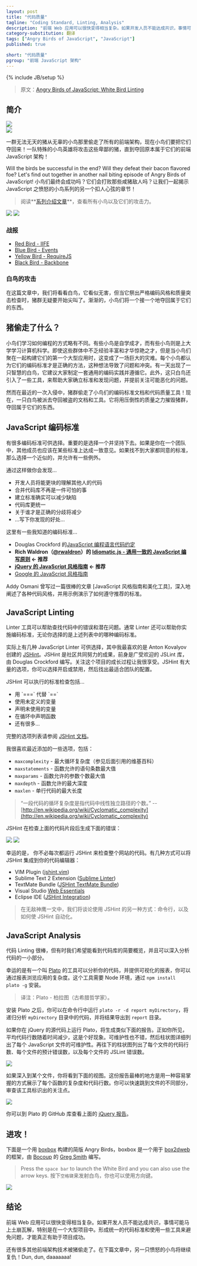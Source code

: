 ```yaml
---
layout: post
title: "代码质量"
tagline: "Coding Standard, Linting, Analysis"
description: "前端 Web 应用可以很快变得相当复杂。如果开发人员不能达成共识，事情可能马上土崩瓦解，特别是在一个大型项目中。形成统一的代码标准和使用一些工具来避免问题，才能真正有助于项目成功。"
category-substitution: 翻译
tags: ["Angry Birds of JavaScript", "JavaScript"]
published: true

short: "代码质量"
pgroup: "前端 JavaScript 架构"
---
```

{% include JB/setup %}

> 原文：[Angry Birds of JavaScript: White Bird Linting](http://www.elijahmanor.com/2013/04/angry-birds-of-javascript-white-bird.html)

<!-- ## Introduction -->
## 简介

![](http://4.bp.blogspot.com/-hbs_feLNzNE/UVx7DKXG-cI/AAAAAAAAZug/vDk6cFJ7Jgk/s1600/angry_birds_wall_decal_by_graphicwolf-d4fwzrc.jpg)    
![](http://4.bp.blogspot.com/-hbs_feLNzNE/UVx7DKXG-cI/AAAAAAAAZug/vDk6cFJ7Jgk/s400/angry_birds_wall_decal_by_graphicwolf-d4fwzrc.jpg)

<!-- A diabolical herd of pigs stole all of the front-end architecture from an innocent flock of birds and now they want it back! A team of special agent hero birds will attack those despicable pigs until they recover what is rightfully theirs, front-end JavaScript architecture! -->
一群无法无天的猪从无辜的小鸟那里偷走了所有的前端架构，现在小鸟们要把它们夺回来！一队特殊的小鸟英雄将攻击这些卑鄙的猪，直到夺回原本属于它们的前端 JavaScript 架构！

Will the birds be successful in the end? Will they defeat their bacon flavored foe? Let's find out together in another nail biting episode of Angry Birds of JavaScript!
小鸟们最终会成功吗？它们会打败那些咸猪敌人吗？让我们一起揭示 JavaScript 之愤怒的小鸟系列的另一个扣人心弦的章节！

<!-- > Check out the [series introduction post] for a list of all the birds and their attack powers. -->
> 阅读**[系列介绍文章]**，查看所有小鸟以及它们的攻击力。

[series introduction post]: http://www.elijahmanor.com/2013/03/angry-birds-of-javascript-series.html
[系列介绍文章]: http://www.elijahmanor.com/2013/03/angry-birds-of-javascript-series.html

![](http://3.bp.blogspot.com/-c3JawpCl3ys/UVx7L_dMWxI/AAAAAAAAZuo/YEClyACJaZg/s1600/white-bird.png)
![](http://3.bp.blogspot.com/-c3JawpCl3ys/UVx7L_dMWxI/AAAAAAAAZuo/YEClyACJaZg/s1600/white-bird.png)

<!-- ### Previous Attacks -->
### 战报
* [Red Bird - IIFE](http://www.elijahmanor.com/2013/03/angry-birds-of-javascript-red-bird.html)
* [Blue Bird - Events](http://www.elijahmanor.com/2013/03/angry-birds-of-javascript-blue-bird.html)
* [Yellow Bird - RequireJS](http://www.elijahmanor.com/2013/04/angry-birds-of-javascript-yellow-bird.html)
* [Black Bird - Backbone](http://www.elijahmanor.com/2013/04/angry-birds-of-javascript-yellow-bird.html)

<!-- ### White Bird Attacks -->
### 白鸟的攻击
<!-- In this post we will take a look at the White Bird who appears to be seemingly harmless, but when it pulls out it's strict coding style and bursts of quality checks the hogs are sure to squeal. Slowly, one by one, the birds will take back what it theirs to keep! -->
在这篇文章中，我们将看看白鸟，它看似无害，但当它祭出严格编码风格和质量突击检查时，猪群无疑要开始尖叫了。渐渐的，小鸟们将一个接一个地夺回属于它们的东西。

<!-- ## What Was Stolen by the Pigs? -->
## 猪偷走了什么？
<!-- The birds all learned how to program in a slightly different way. Some birds were self-taught and some birds went to college for computer science. Even among those groups there were a wide range of experiences and talent. When the birds got together to build their first large application it was a huge disaster. Each bird thought their coding standard was the "right way" and it started to become an issue. One day a wise White Bird came along and suggested that they come up with a common set of coding practices to follow. In addition, the White Bird introduced a few tools to help them conform to a standard and to help find issues and concerns early before they became a huge issue later. -->
小鸟们学习如何编程的方式略有不同。有些小鸟是自学成才，而有些小鸟则是上大学学习计算机科学。即使这些群体中不乏经验丰富和才华惊艳之才，但是当小鸟们聚在一起构建它们的第一个大型应用时，这变成了一场巨大的灾难。每个小鸟都认为它们的编码标准才是正确的方法，这种想法导致了问题和冲突。有一天出现了一只智慧的白鸟，它建议大家制定一套通用的编码实践并遵循它。此外，这只白鸟还引入了一些工具，来帮助大家确立标准和发现问题，并提前关注可能恶化的问题。

<!-- However, during a recent invasion the pigs stole the birds' coding standards document and their code quality tools! As a result, one of the White Birds has been tasked to reclaim what has been stolen. He will use his overwhelming power of quality to help destroy the pigs in order to take back what is theirs. -->
然而在最近的一次入侵中，猪群偷走了小鸟们的编码标准文档和代码质量工具！现在，一只白鸟被派去夺回被盗的文档和工具。它将用压倒性的质量之力摧毁猪群，夺回属于它们的东西。

<!-- ## JavaScript Coding Standards -->
## JavaScript 编码标准
<!-- There are many coding standards out there to choose from. The most important thing is that you pick one and stick to it. If you are working with a team, they should also agree on some standard. If you can't find a standard you exactly agree on, then find one that is close and make some exceptions. -->
有很多编码标准可供选择。重要的是选择一个并坚持下去。如果是你在一个团队中，其他成员也应该在某些标准上达成一致意见。如果找不到大家都同意的标准，那么选择一个近似的，并允许有一些例外。

<!-- By doing so you'll find that... -->
通过这样做你会发现...
<!-- 
A developer will be able to make sense of other code more quickly
Merges in your code repository won't be as awful
Having a standard will actually reduce defects
The codebase will feel more unified
Disagreements about who is "right" will lessen
... insert your benefit here ... 
-->
<ul>
<li>开发人员将能更块的理解其他人的代码</li>
<li>合并代码库不再是一件可怕的事</li>
<li>建立标准确实可以减少缺陷</li>
<li>代码库更统一</li>
<li>关于谁才是正确的分歧将减少</li>
<li>...写下你发现的好处...</li>
</ul>


<!-- Here are some of the coding standards that I am aware of... -->
这里有一些我知道的编码标准...

<!-- * Douglas Crockford's [Code Conventions for the JavaScript Programming Language](http://javascript.crockford.com/code.html)
* **Rich Waldron's ([@rwaldron](http://twitter.com/rwaldron)) [Idiomatic.js - Principles of Writing Consistent, Idiomatic JavaScript](https://github.com/rwldrn/idiomatic.js) &#8592; Recommended**
* ** jQuery's [JavaScript Style Guide ](http://contribute.jquery.org/style-guide/js/?rdfrom=http%3A%2F%2Fdocs.jquery.com%2Fmw%2Findex.php%3Ftitle%3DJQuery_Core_Style_Guidelines%26redirect%3Dno) &#8592; Recommended**
* Google's [JavaScript Style Guide](http://google-styleguide.googlecode.com/svn/trunk/javascriptguide.xml) -->

* Douglas Crockford 的[JavaScript 编程语言代码约定]
* **Rich Waldron（[@rwaldron]）的 [Idiomatic.js - 通用一致的 JavaScript 编写原则](https://github.com/rwldrn/idiomatic.js) &#8592; 推荐**
* **[jQuery 的 JavaScript 风格指南] &#8592; 推荐**
* [Google 的 JavaScript 风格指南]

[JavaScript 编程语言代码约定]: http://javascript.crockford.com/code.html
[@rwaldron]: http://twitter.com/rwaldron
[Idiomatic.js - 通用一致的 JavaScript 编写原则]: https://github.com/rwldrn/idiomatic.js
[jQuery 的 JavaScript 风格指南]: http://contribute.jquery.org/style-guide/js/?rdfrom=http%3A%2F%2Fdocs.jquery.com%2Fmw%2Findex.php%3Ftitle%3DJQuery_Core_Style_Guidelines%26redirect%3Dno
[Google 的 JavaScript 风格指南]: http://google-styleguide.googlecode.com/svn/trunk/javascriptguide.xml


<!-- Addy Osmani ([@addyosmani](http://twitter.com/addyosmani)) has a nice post entitled [JavaScript Style Guides And Beautifiers](http://addyosmani.com/blog/javascript-style-guides-and-beautifiers/) that covers some of these styles in depth with examples showing how to abide by the standards recommended. -->
Addy Osmani 曾写过一篇很棒的文章 [JavaScript 风格指南和美化工具]，深入地阐述了各种代码风格，并用示例演示了如何遵守推荐的标准。

[JavaScript 风格指南和美化器]: http://addyosmani.com/blog/javascript-style-guides-and-beautifiers/

## JavaScript Linting
<!-- A linter is a tool that helps find errors and possible issues with your code. In many cases it can help enforce whatever coding standard you chose from the above list. -->
Linter 工具可以帮助查找代码中的错误和潜在问题。通常 Linter 还可以帮助你实施编码标准，无论你选择的是上述列表中的哪种编码标准。

<!-- There are actually several JavaScript linters out there, but the one I like the best is [JSHint](http://jshint.com/) created by Anton Kovalyov ([@valueof](http://twitter.com/valueof)). It grew out of a community effort to fork the popular JSLint library written by Douglas Crockford. I've enjoyed watching the project grow and see bugs and new features being added. JSHint has a lot of options that you can choose to opt-in or opt-out of which enables a team to figure out what works best for them. -->
实际上有几种 JavaScript Linter 可供选择，其中我最喜欢的是 Anton Kovalyov 创建的 [JSHint]。JSHint 是社区共同努力的成果，前身是广受欢迎的 JSLint 库，由 Douglas Crockford 编写。关注这个项目的成长过程让我很享受。JSHint 有大量的选项，你可以选择开启或禁用，然后找出最适合团队的配置。

[JSHint]: http://jshint.com/
[@valueof]: http://twitter.com/valueof

<!-- Some of the standard checks that JSHint can verify include... -->
JSHint 可以执行的标准检查包括...

<!-- * The use of `===` instead of `==`
* Using variables that aren't defined
* Declaring variables that are never used
* Declaring functions inside of loops
* And lots more... -->
<ul>
<li>用 `===` 代替 `==`</li>
<li>使用未定义的变量</li>
<li>声明未使用的变量</li>
<li>在循环中声明函数</li>
<li>还有很多...</li>
</ul>

<!-- For a full list of options see the [JSHint Docs](http://jshint.com/docs/). -->
完整的选项列表请参阅 [JSHint 文档]。

[JSHint 文档]: http://jshint.com/docs/

<!-- Some of the more recent additions that I've really enjoyed include: -->
我很喜欢最近添加的一些选项，包括：

<!-- 
* `maxcomplexity` - Maximum cyclomatic complexity (see following Wikipedia quote)
* `maxstatements` - Maximum number of statements allowed in a function
* `maxparams` - Maximum number of parameter allowed in a function
* `maxdepth` - Maximum depth allowed in a function
* `maxlen` - Maximum length of line in code
 -->
* `maxcomplexity` - 最大循环复杂度（参见后面引用的维基百科）
* `maxstatements` - 函数允许的语句条数最大值
* `maxparams` - 函数允许的参数个数最大值
* `maxdepth` - 函数允许的最大深度
* `maxlen` - 单行代码的最大长度

<!-- > "The cyclomatic complexity of a section of source code is the count of the number of linearly independent paths through the source code." -- [http://en.wikipedia.org/wiki/Cyclomatic_complexity](http://en.wikipedia.org/wiki/Cyclomatic_complexity) -->
> “一段代码的循环复杂度是指代码中线性独立路径的个数。” -- [http://en.wikipedia.org/wiki/Cyclomatic_complexity](http://en.wikipedia.org/wiki/Cyclomatic_complexity)

  <script src="https://gist.github.com/elijahmanor/5307478.js?file=jshint.js">
  </script>

<!-- The following errors are generated by JSHint after running it against the above code snippet. -->
JSHint 在检查上面的代码片段后生成下面的错误：

![](http://1.bp.blogspot.com/-Jj5KYftluoQ/UVz04mayIXI/AAAAAAAAZvQ/P9diYW0g8UE/s1600/4-3-2013+10-33-12+PM.png)
![](http://1.bp.blogspot.com/-Jj5KYftluoQ/UVz04mayIXI/AAAAAAAAZvQ/P9diYW0g8UE/s640/4-3-2013+10-33-12+PM.png)

<!-- Thankfully you don't have to run JSHint from the website every time to check your code. There are several ways to integrate it into your code editor of choice: -->
幸运的是， 你不必每次都运行 JSHint 来检查整个网站的代码。有几种方式可以将 JSHint 集成到你的代码编辑器：

* VIM Plugin ([jshint.vim](https://github.com/walm/jshint.vim))
* Sublime Text 2 Extension ([Sublime Linter](https://github.com/Kronuz/SublimeLinter))
* TextMate Bundle ([JSHint TextMate Bundle](http://fgnass.posterous.com/jslint-in-textmate))
* Visual Studio [Web Essentials](http://vswebessentials.com/)
* Eclipse IDE ([JSHint Integration](http://github.eclipsesource.com/jshint-eclipse/))

<!-- > In the Mighty Eagle post we'll talk about another way to use the JSHint from the command line and automatically. -->
> 在无敌神鹰一文中，我们将谈论使用 JSHint 的另一种方式：命令行，以及如何使 JSHint 自动化。

## JavaScript Analysis
<!-- Code linting is great, but sometimes it is nice to get a high level overview of your codebase and then be able to drill down and analyze small portions of your application. -->
代码 Linting 很棒，但有时我们希望能看到代码库的简要概览，并且可以深入分析代码的一小部分。

<!-- Thankfully there is a tool called [Plato](https://github.com/jsoverson/plato) that will analyse your code and provide a visual report where you can view the complexity of your application. The tool runs in Node and you can install it using `npm install plato -g`. -->
幸运的是有一个叫 [Plato] 的工具可以分析你的代码，并提供可视化的报表，你可以通过报表浏览应用的复杂度。这个工具需要 Node 环境，通过 `npm install plato -g` 安装。

> 译注：Plato - 柏拉图（古希腊哲学家）。

[Plato]: https://github.com/jsoverson/plato

<!-- Once installed you can run the tool on the command line by `plato -r -d report myDirectory` , which will recursively analyse the code in the `myDirectory` folder and export the results to the `report` folder. -->
安装 Plato 之后，你可以在命令行中运行 `plato -r -d report myDirectory`，将递归分析 `myDirectory` 目录中的代码，并将结果导出到 `report` 目录。

<!-- If you were to run the report on the jQuery source code it would look much like the following report. As you can see, the average number of lines is decreasing over time, which is good. The maintainability is decent and then a breakdown of the maintainability of each JavaScript file is listed in a bar chart. Further down in the report there are a bar charts for Lines of code broken per file, Estimated errors per file, and also JSLint errors per file. -->
如果你在 jQuery 的源代码上运行 Plato，将生成类似下面的报告。正如你所见，平均代码行数随着时间减少，这是个好现象。可维护性也不错，然后柱状图详细列出了每个 JavaScript 文件的可维护性。再往下的柱状图列出了每个文件的代码行数、每个文件的预计错误数，以及每个文件的 JSLint 错误数。


[![](http://2.bp.blogspot.com/-WfsE5xqGhjc/UV0Fi3Kd9vI/AAAAAAAAZvg/IWnkno7LaK8/s640/jquery-top-level.png)](http://2.bp.blogspot.com/-WfsE5xqGhjc/UV0Fi3Kd9vI/AAAAAAAAZvg/IWnkno7LaK8/s1600/jquery-top-level.png)

<!-- If you drill into one of the particular files from above you'll see a view that looks like the following. The nice part about this report is that it breaks down each function into complexity and lines of code in a way that is easy to grasp. You can quickly jump to various parts of the file to review the concerns the tool is identifying. -->
如果深入到某个文件，你将看到下面的视图。这份报告最棒的地方是用一种容易掌握的方式展示了每个函数的复杂度和代码行数。你可以快速跳到文件的不同部分，审查该工具标识出的关注点。

[![](http://2.bp.blogspot.com/-GHHmjChHTdo/UV0Fn9yzTwI/AAAAAAAAZvo/qMwHcRxb3p8/s640/jquery-drill-complexity.png)](http://2.bp.blogspot.com/-GHHmjChHTdo/UV0Fn9yzTwI/AAAAAAAAZvo/qMwHcRxb3p8/s1600/jquery-drill-complexity.png)


<!-- You can view the above [jQuery Report](http://jsoverson.github.com/plato/examples/jquery/) from Plato's GitHub repository. -->
你可以到 Plato 的 GitHub 库查看上面的 [jQuery 报告]。

[jQuery 报告]: http://jsoverson.github.com/plato/examples/jquery/

<!-- ## Attack! -->
## 进攻！

下面是一个用 [boxbox] 构建的简版 Angry Birds，boxbox 是一个用于 [box2dweb] 的框架，由 [Bocoup] 的 [Greg Smith] 编写。

[boxbox]: http://incompl.github.com/boxbox/
[box2dweb]: https://code.google.com/p/box2dweb/
[Bocoup]: http://bocoup.com
[Greg Smith]: http://twitter.com/_gsmith

> Press the `space bar` to launch the White Bird and you can also use the arrow keys.
> 按下`空格键`来发射白鸟，你也可以使用方向键。

[![](http://3.bp.blogspot.com/-eLUAASpDUy0/UV0NIExF6RI/AAAAAAAAZwA/uCKAm54p5W4/s640/Screenshot+on+4.4.2013+at+12.14.59+AM.png)](http://jsfiddle.net/4QG5Q/1/show)

<!-- ## Conclusion -->
## 结论
<!-- Front-end web applications can get complicated quickly. If your developers aren't all on the same page then things can fall apart in a heartbeat, especially on a large project. Having a unified coding standard and implementing some tools to help find issues before they become a problem can really help to make your project a success.  -->
前端 Web 应用可以很快变得相当复杂。如果开发人员不能达成共识，事情可能马上土崩瓦解，特别是在一个大型项目中。形成统一的代码标准和使用一些工具来避免问题，才能真正有助于项目成功。

<!-- There are many other front-end architecture techniques that have been stolen by the pigs. Tune in next time as the next Angry Bird takes its revenge! Dun, dun, daaaaaaa! -->
还有很多其他前端架构技术被猪偷走了。在下篇文章中，另一只愤怒的小鸟将继续复仇！Dun, dun, daaaaaaa!



